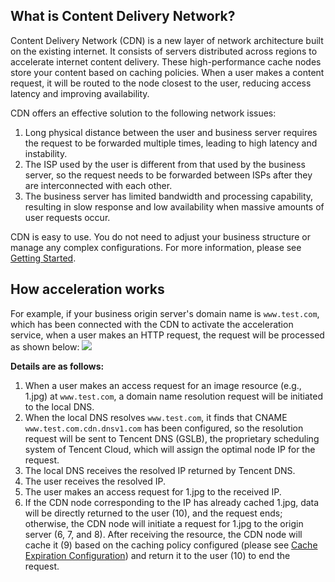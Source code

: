 ## What is Content Delivery Network?

Content Delivery Network (CDN) is a new layer of network architecture built on the existing internet. It consists of servers distributed across regions to accelerate internet content delivery. These high-performance cache nodes store your content based on caching policies. When a user makes a content request, it will be routed to the node closest to the user, reducing access latency and improving availability.

CDN offers an effective solution to the following network issues:
1. Long physical distance between the user and business server requires the request to be forwarded multiple times, leading to high latency and instability.
2. The ISP used by the user is different from that used by the business server, so the request needs to be forwarded between ISPs after they are interconnected with each other.
3. The business server has limited bandwidth and processing capability, resulting in slow response and low availability when massive amounts of user requests occur.

CDN is easy to use. You do not need to adjust your business structure or manage any complex configurations. For more information, please see [Getting Started](https://intl.cloud.tencent.com/document/product/228/3149).

## How acceleration works
For example, if your business origin server's domain name is ```www.test.com```, which has been connected with the CDN to activate the acceleration service, when a user makes an HTTP request, the request will be processed as shown below:
![](https://main.qcloudimg.com/raw/c155f8268c6ebdcc84f50cfb06f1f638.png)

**Details are as follows:**
1. When a user makes an access request for an image resource (e.g., 1.jpg) at ```www.test.com```, a domain name resolution request will be initiated to the local DNS.
2. When the local DNS resolves ```www.test.com```, it finds that CNAME ```www.test.com.cdn.dnsv1.com``` has been configured, so the resolution request will be sent to Tencent DNS (GSLB), the proprietary scheduling system of Tencent Cloud, which will assign the optimal node IP for the request.
3. The local DNS receives the resolved IP returned by Tencent DNS.
4. The user receives the resolved IP.
5. The user makes an access request for 1.jpg to the received IP.
6. If the CDN node corresponding to the IP has already cached 1.jpg, data will be directly returned to the user (10), and the request ends; otherwise, the CDN node will initiate a request for 1.jpg to the origin server (6, 7, and 8). After receiving the resource, the CDN node will cache it (9) based on the caching policy configured (please see [Cache Expiration Configuration](https://intl.cloud.tencent.com/doc/product/228/6290)) and return it to the user (10) to end the request.
